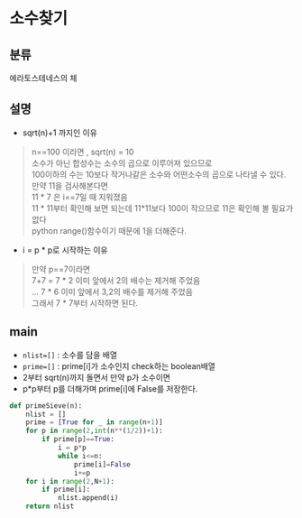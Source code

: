 # 소수찾기

## 분류
에라토스테네스의 체

## 설명
- sqrt(n)+1 까지인 이유 <br>
> n==100 이라면 , sqrt(n) = 10<br>
> 소수가 아닌 합성수는 소수의 곱으로 이루어져 있으므로<br>
> 100이하의 수는 10보다 작거나같은 소수와 어떤소수의 곱으로 나타낼 수 있다.<br>
> 만약 11을 검사해본다면 <br>
> 11 * 7 은 i==7일 때 지워졌음<br>
> 11 * 11부터 확인해 보면 되는데 11*11보다 100이 작으므로 11은 확인해 볼 필요가 없다<br>
> python range()함수이기 때문에 1을 더해준다.<Br>


- i = p * p로 시작하는 이유<br>
>만약 p==7이라면<br>
>7+7 = 7 * 2 이미 앞에서 2의 배수는 제거해 주었음<br>
>... 7 * 6 이미 앞에서 3,2의 배수를 제거해 주었음<br>
>그래서 7 * 7부터 시작하면 된다.<br>

## main
- `nlist=[]` : 소수를 담을 배열
- `prime=[]` : prime[i]가 소수인지 check하는 boolean배열
- 2부터 sqrt(n)까지 돌면서 만약 p가 소수이면
- p*p부터 p를 더해가며 prime[i]에 False를 저장한다.

```python
def primeSieve(n):
    nlist = []
    prime = [True for _ in range(n+1)]
    for p in range(2,int(n**(1/2))+1):
        if prime[p]==True:
            i = p*p
            while i<=n:
                prime[i]=False
                i+=p
    for i in range(2,N+1):
        if prime[i]:
            nlist.append(i)
    return nlist
```